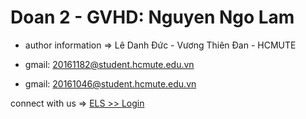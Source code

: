 # Doan 2 - GVHD: Nguyen Ngo Lam
- author information => Lê Danh Đức - Vương Thiên Đan - HCMUTE

- gmail: 20161182@student.hcmute.edu.vn

- gmail: 20161046@student.hcmute.edu.vn

connect with us => [ELS >> Login](https://ledanhduc.github.io/doan2/login_en)

